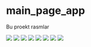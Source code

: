 # main_page_app

Bu proekt rasmlar

 ![](assets/screens/head1.png)
 ![](assets/screens/head2.png)
 ![](assets/screens/head3.png)
 ![](assets/screens/head4.png)
 ![](assets/screens/head5.png)
 ![](assets/screens/head6.png)
 ![](assets/screens/head7.png)
 ![](assets/screens/head8.png)
